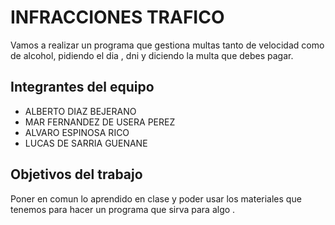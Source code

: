 # INFRACCIONES TRAFICO

Vamos a realizar un programa que gestiona multas tanto de velocidad como de alcohol, pidiendo el dia , dni y  diciendo la multa que debes pagar.
## Integrantes del equipo 
- ALBERTO DIAZ BEJERANO
- MAR FERNANDEZ DE USERA PEREZ
- ALVARO ESPINOSA RICO
- LUCAS DE SARRIA GUENANE
## Objetivos del trabajo
Poner en comun lo aprendido en clase y poder usar los materiales que tenemos para hacer un programa que sirva para algo .

